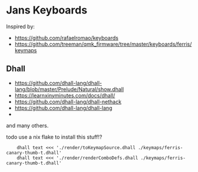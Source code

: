 # Jans Keyboards

Inspired by:

- https://github.com/rafaelromao/keyboards
- https://github.com/treeman/qmk_firmware/tree/master/keyboards/ferris/keymaps

## Dhall
- https://github.com/dhall-lang/dhall-lang/blob/master/Prelude/Natural/show.dhall
- https://learnxinyminutes.com/docs/dhall/
- https://github.com/dhall-lang/dhall-nethack
- https://github.com/dhall-lang/dhall-lang
- 
and many others.

todo use a nix flake to install this stuff!?

```
    dhall text <<< './render/toKeymapSource.dhall ./keymaps/ferris-canary-thumb-t.dhall'
    dhall text <<< './render/renderComboDefs.dhall ./keymaps/ferris-canary-thumb-t.dhall'
```
